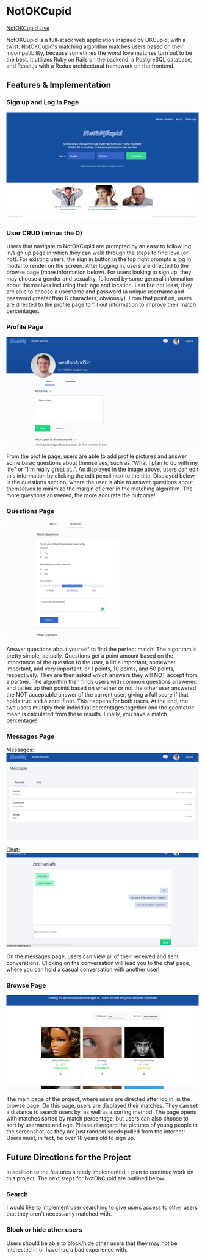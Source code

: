 # NotOKCupid

[NotOKCupid Live](https://notokcupid.herokuapp.com)

NotOKCupid is a full-stack web application inspired by OKCupid, with a twist.  NotOKCupid's matching algorithm matches users based on their incompatibility, because sometimes the worst love matches turn out to be the best.  It utilizes Ruby on Rails on the backend, a PostgreSQL database, and React.js with a Redux architectural framework on the frontend.  



## Features & Implementation

### Sign up and Log In Page

![Alt text](/app/assets/images/signup_page.png)

### User CRUD (minus the D)

Users that navigate to NotOKCupid are prompted by an easy to follow log in/sign up page in which they can walk through the steps to find love (or not).  For existing users, the sign in button in the top right prompts a log in modal to render on the screen.  After logging in, users are directed to the browse page (more information below).  For users looking to sign up, they may choose a gender and sexuality, followed by some general information about themselves including their age and location.  Last but not least, they are able to choose a username and password (a unique username and password greater than 6 characters, obviously).  From that point on, users are directed to the profile page to fill out information to improve their match percentages.

### Profile Page

![Alt text](/app/assets/images/profile_page.png)

From the profile page, users are able to add profile pictures and answer some basic questions about themselves, such as "What I plan to do with my life" or "I'm really great at..".  As displayed in the image above, users can edit this information by clicking the edit pencil next to the title.  Displayed below, is the questions section, where the user is able to answer questions about themselves to minimize the margin of error in the matching algorithm.  The more questions answered, the more accurate the outcome!

### Questions Page

![Alt text](/app/assets/images/questions_page.png)

Answer questions about yourself to find the perfect match! The algorithm is pretty simple, actually.  Questions get a point amount based on the importance of the question to the user, a little important, somewhat important, and very important, or 1 points, 10 points, and 50 points, respectively.  They are then asked which answers they will NOT accept from a partner.  The algorithm then finds users with common questions answered and tallies up their points based on whether or not the other user answered the NOT acceptable answer of the current user, giving a full score if that holds true and a zero if not.  This happens for both users. At the end, the two users multiply their individual percentages together and the geometric mean is calculated from these results.  Finally, you have a match percentage!

### Messages Page

Messages:
![Alt text](/app/assets/images/messages_page.png)

Chat:
![Alt text](/app/assets/images/chat_page.png)

On the messages page, users can view all of their received and sent converations. Clicking on the conversation will lead you to the chat page, where you can hold a casual conversation with another user!

### Browse Page

![Alt text](/app/assets/images/browse_page.png)

The main page of the project, where users are directed after log in, is the browse page.  On this page, users are displayed their matches.  They can set a distance to search users by, as well as a sorting method.  The page opens with matches sorted by match percentage, but users can also choose to sort by username and age.  Please disregard the pictures of young people in the screenshot, as they are just random seeds pulled from the internet!  Users must, in fact, be over 18 years old to sign up.


## Future Directions for the Project

In addition to the features already implemented, I plan to continue work on this project. The next steps for NotOKCupid are outlined below.

### Search

I would like to implement user searching to give users access to other users that they aren't necessarily matched with.  

###  Block or hide other users

Users should be able to block/hide other users that they may not be interested in or have had a bad experience with.
